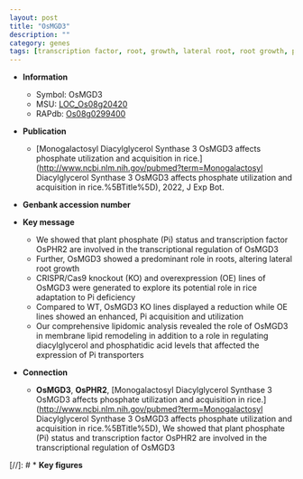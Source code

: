 ```yaml
---
layout: post
title: "OsMGD3"
description: ""
category: genes
tags: [transcription factor, root, growth, lateral root, root growth, phosphate, Pi, pi,  pi ]
---
```


* **Information**  
    + Symbol: OsMGD3  
    + MSU: [LOC_Os08g20420](http://rice.uga.edu/cgi-bin/ORF_infopage.cgi?orf=LOC_Os08g20420)  
    + RAPdb: [Os08g0299400](http://rapdb.dna.affrc.go.jp/viewer/gbrowse_details/irgsp1?name=Os08g0299400)  

* **Publication**  
    + [Monogalactosyl Diacylglycerol Synthase 3 OsMGD3 affects phosphate utilization and acquisition in rice.](http://www.ncbi.nlm.nih.gov/pubmed?term=Monogalactosyl Diacylglycerol Synthase 3 OsMGD3 affects phosphate utilization and acquisition in rice.%5BTitle%5D), 2022, J Exp Bot.

* **Genbank accession number**  

* **Key message**  
    + We showed that plant phosphate (Pi) status and transcription factor OsPHR2 are involved in the transcriptional regulation of OsMGD3
    + Further, OsMGD3 showed a predominant role in roots, altering lateral root growth
    + CRISPR/Cas9 knockout (KO) and overexpression (OE) lines of OsMGD3 were generated to explore its potential role in rice adaptation to Pi deficiency
    + Compared to WT, OsMGD3 KO lines displayed a reduction while OE lines showed an enhanced, Pi acquisition and utilization
    + Our comprehensive lipidomic analysis revealed the role of OsMGD3 in membrane lipid remodeling in addition to a role in regulating diacylglycerol and phosphatidic acid levels that affected the expression of Pi transporters

* **Connection**  
    + __OsMGD3__, __OsPHR2__, [Monogalactosyl Diacylglycerol Synthase 3 OsMGD3 affects phosphate utilization and acquisition in rice.](http://www.ncbi.nlm.nih.gov/pubmed?term=Monogalactosyl Diacylglycerol Synthase 3 OsMGD3 affects phosphate utilization and acquisition in rice.%5BTitle%5D),  We showed that plant phosphate (Pi) status and transcription factor OsPHR2 are involved in the transcriptional regulation of OsMGD3

[//]: # * **Key figures**  


